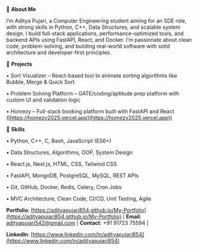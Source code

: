 🔹 **About Me**

I’m Aditya Pujari, a Computer Engineering student aiming for an SDE role, with strong skills in Python, C++, Data Structures, and scalable system design. I build full-stack applications, performance-optimized tools, and backend APIs using FastAPI, React, and Docker. I’m passionate about clean code, problem-solving, and building real-world software with solid architecture and developer-first principles.


🔹 **Projects**

• Sort Visualizer – React-based tool to animate sorting algorithms like Bubble, Merge & Quick Sort

• Problem Solving Platform – GATE/coding/aptitude prep platform with custom UI and validation logic

• Homezy – Full-stack booking platform built with FastAPI and React ([https://homezy2025.vercel.app](https://homezy2025.vercel.app))


🔹 **Skills**

• Python, C++, C, Bash, JavaScript (ES6+)

• Data Structures, Algorithms, OOP, System Design

• React.js, Next.js, HTML, CSS, Tailwind CSS

• FastAPI, MongoDB, PostgreSQL, MySQL, REST APIs

• Git, GitHub, Docker, Redis, Celery, Cron Jobs

• MVC Architecture, Clean Code, CI/CD, Unit Testing, Agile


**Portfolio**: [https://adityapujari854.github.io/My-Portfolio](https://adityapujari854.github.io/My-Portfolio) |
**Email**: [adityapujari542@gmail.com](mailto:adityapujari542@gmail.com) | **Contact**: +91 91723 75594 |

**LinkedIn**: [https://www.linkedin.com/in/adityapujari854](https://www.linkedin.com/in/adityapujari854)
